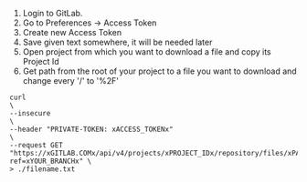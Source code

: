 1. Login to GitLab.
2. Go to Preferences -> Access Token
3. Create new Access Token
4. Save given text somewhere, it will be needed later
5. Open project from which you want to download a file and copy its Project Id
6. Get path from the root of your project to a file you want to download and change every '/' to '%2F'

```shell
curl                                                                                                                            \
--insecure                                                                                                                      \
--header "PRIVATE-TOKEN: xACCESS_TOKENx"                                                                                        \
--request GET "https://xGITLAB.COMx/api/v4/projects/xPROJECT_IDx/repository/files/xPATHx%2FxTOx%2xFFILEx/raw?ref=xYOUR_BRANCHx" \
> ./filename.txt
```